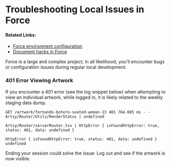 # Troubleshooting Local Issues in Force

#### Related Links:

- [Force environment configuration](https://github.com/artsy/force/blob/main/docs/env_configuration.md)
- [Document hacks in Force](https://github.com/artsy/force/blob/main/HACKS.md)

Force is a large and complex project; in all likelihood, you'll encounter bugs
or configuration issues during regular local development.

### 401 Error Viewing Artwork

If you encounter a 401 error (see the log snippet below) when attempting to view
an individual artwork, while logged in, it is likely related to the weekly
staging data dump.

```
GET /artwork/fernando-botero-seated-woman-13 401 764.685 ms - -
Artsy/Router/Utils/RenderStatus | undefined

Artsy/Router/serverRouter.tsx | HttpError { isFoundHttpError: true, status: 401, data: undefined }

HttpError { isFoundHttpError: true, status: 401, data: undefined }
undefined
```

Ending your session could solve the issue: Log out and see if the artwork is now
visible.
